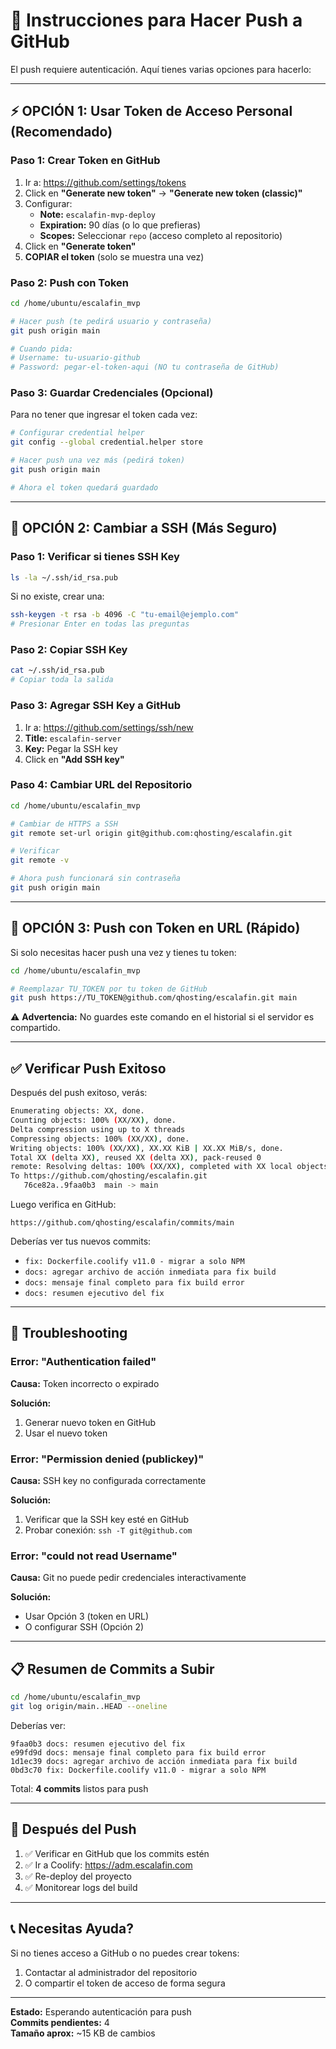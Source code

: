 
# 🚀 Instrucciones para Hacer Push a GitHub

El push requiere autenticación. Aquí tienes varias opciones para hacerlo:

---

## ⚡ OPCIÓN 1: Usar Token de Acceso Personal (Recomendado)

### Paso 1: Crear Token en GitHub

1. Ir a: https://github.com/settings/tokens
2. Click en **"Generate new token"** → **"Generate new token (classic)"**
3. Configurar:
   - **Note:** `escalafin-mvp-deploy`
   - **Expiration:** 90 días (o lo que prefieras)
   - **Scopes:** Seleccionar `repo` (acceso completo al repositorio)
4. Click en **"Generate token"**
5. **COPIAR el token** (solo se muestra una vez)

### Paso 2: Push con Token

```bash
cd /home/ubuntu/escalafin_mvp

# Hacer push (te pedirá usuario y contraseña)
git push origin main

# Cuando pida:
# Username: tu-usuario-github
# Password: pegar-el-token-aqui (NO tu contraseña de GitHub)
```

### Paso 3: Guardar Credenciales (Opcional)

Para no tener que ingresar el token cada vez:

```bash
# Configurar credential helper
git config --global credential.helper store

# Hacer push una vez más (pedirá token)
git push origin main

# Ahora el token quedará guardado
```

---

## 🔐 OPCIÓN 2: Cambiar a SSH (Más Seguro)

### Paso 1: Verificar si tienes SSH Key

```bash
ls -la ~/.ssh/id_rsa.pub
```

Si no existe, crear una:

```bash
ssh-keygen -t rsa -b 4096 -C "tu-email@ejemplo.com"
# Presionar Enter en todas las preguntas
```

### Paso 2: Copiar SSH Key

```bash
cat ~/.ssh/id_rsa.pub
# Copiar toda la salida
```

### Paso 3: Agregar SSH Key a GitHub

1. Ir a: https://github.com/settings/ssh/new
2. **Title:** `escalafin-server`
3. **Key:** Pegar la SSH key
4. Click en **"Add SSH key"**

### Paso 4: Cambiar URL del Repositorio

```bash
cd /home/ubuntu/escalafin_mvp

# Cambiar de HTTPS a SSH
git remote set-url origin git@github.com:qhosting/escalafin.git

# Verificar
git remote -v

# Ahora push funcionará sin contraseña
git push origin main
```

---

## 🔧 OPCIÓN 3: Push con Token en URL (Rápido)

Si solo necesitas hacer push una vez y tienes tu token:

```bash
cd /home/ubuntu/escalafin_mvp

# Reemplazar TU_TOKEN por tu token de GitHub
git push https://TU_TOKEN@github.com/qhosting/escalafin.git main
```

⚠️ **Advertencia:** No guardes este comando en el historial si el servidor es compartido.

---

## ✅ Verificar Push Exitoso

Después del push exitoso, verás:

```bash
Enumerating objects: XX, done.
Counting objects: 100% (XX/XX), done.
Delta compression using up to X threads
Compressing objects: 100% (XX/XX), done.
Writing objects: 100% (XX/XX), XX.XX KiB | XX.XX MiB/s, done.
Total XX (delta XX), reused XX (delta XX), pack-reused 0
remote: Resolving deltas: 100% (XX/XX), completed with XX local objects.
To https://github.com/qhosting/escalafin.git
   76ce82a..9faa0b3  main -> main
```

Luego verifica en GitHub:
```
https://github.com/qhosting/escalafin/commits/main
```

Deberías ver tus nuevos commits:
- `fix: Dockerfile.coolify v11.0 - migrar a solo NPM`
- `docs: agregar archivo de acción inmediata para fix build`
- `docs: mensaje final completo para fix build error`
- `docs: resumen ejecutivo del fix`

---

## 🚨 Troubleshooting

### Error: "Authentication failed"

**Causa:** Token incorrecto o expirado

**Solución:**
1. Generar nuevo token en GitHub
2. Usar el nuevo token

### Error: "Permission denied (publickey)"

**Causa:** SSH key no configurada correctamente

**Solución:**
1. Verificar que la SSH key esté en GitHub
2. Probar conexión: `ssh -T git@github.com`

### Error: "could not read Username"

**Causa:** Git no puede pedir credenciales interactivamente

**Solución:**
- Usar Opción 3 (token en URL)
- O configurar SSH (Opción 2)

---

## 📋 Resumen de Commits a Subir

```bash
cd /home/ubuntu/escalafin_mvp
git log origin/main..HEAD --oneline
```

Deberías ver:
```
9faa0b3 docs: resumen ejecutivo del fix
e99fd9d docs: mensaje final completo para fix build error
1d1ec39 docs: agregar archivo de acción inmediata para fix build
0bd3c70 fix: Dockerfile.coolify v11.0 - migrar a solo NPM
```

Total: **4 commits** listos para push

---

## 🎯 Después del Push

1. ✅ Verificar en GitHub que los commits estén
2. ✅ Ir a Coolify: https://adm.escalafin.com
3. ✅ Re-deploy del proyecto
4. ✅ Monitorear logs del build

---

## 📞 Necesitas Ayuda?

Si no tienes acceso a GitHub o no puedes crear tokens:
1. Contactar al administrador del repositorio
2. O compartir el token de acceso de forma segura

---

**Estado:** Esperando autenticación para push  
**Commits pendientes:** 4  
**Tamaño aprox:** ~15 KB de cambios
